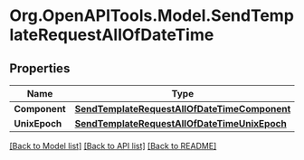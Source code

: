 # Org.OpenAPITools.Model.SendTemplateRequestAllOfDateTime

## Properties

Name | Type | Description | Notes
------------ | ------------- | ------------- | -------------
**Component** | [**SendTemplateRequestAllOfDateTimeComponent**](SendTemplateRequestAllOfDateTimeComponent.md) |  | [optional] 
**UnixEpoch** | [**SendTemplateRequestAllOfDateTimeUnixEpoch**](SendTemplateRequestAllOfDateTimeUnixEpoch.md) |  | [optional] 

[[Back to Model list]](../README.md#documentation-for-models) [[Back to API list]](../README.md#documentation-for-api-endpoints) [[Back to README]](../README.md)

